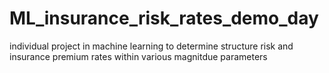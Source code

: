 # ML_insurance_risk_rates_demo_day
individual project in machine learning to determine structure risk and insurance premium rates within various magnitdue parameters
